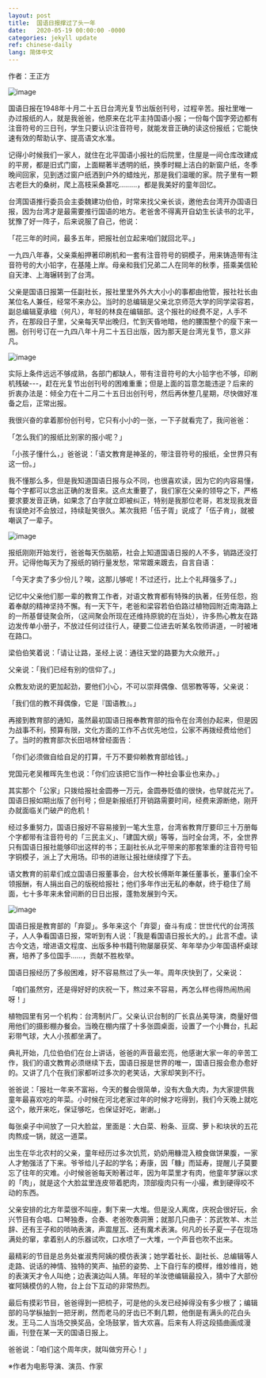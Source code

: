 ```yaml
---
layout: post
title:  国语日报撑过了头一年
date:   2020-05-19 00:00:00 -0000
categories: jekyll update
ref: chinese-daily
lang: 简体中文
---
```

作者：王正方

![image](/assets/imgs/chinese-daily-1.png "早期的国语日报。（图片由作者提供)")

国语日报在1948年十月二十五日台湾光复节出版创刊号，过程辛苦。报社里唯一办过报纸的人，就是我爸爸，他原来在北平主持国语小报；一份每个国字旁边都有注音符号的三日刊，学生只要认识注音符号，就能发音正确的读这份报纸；它能快速有效的帮助认字、提高语文水准。

记得小时候我们一家人，就住在北平国语小报社的后院里，住屋是一间仓库改建成的平房，都是旧式门窗，上面糊著半透明的纸，换季时糊上洁白的新窗户纸，冬季晚间回家，见到透过窗户纸洒到户外的蜡烛光，那是我们温暖的家。院子里有一颗古老巨大的桑树，爬上高枝采桑葚吃………，都是我美好的童年回忆。

台湾国语推行委员会主委魏建功伯伯，时常来找父亲长谈，邀他去台湾开办国语日报，因为台湾才是最需要推行国语的地方。老爸舍不得离开自幼生长读书的北平，犹豫了好一阵子，后来说服了自己，他说：

「花三年的时间，最多五年，把报社创立起来咱们就回北平。」

一九四八年春，父亲乘船押著印刷机和一套有注音符号的铜模子，用来铸造带有注音符号的大小铅字，在基隆上岸。母亲和我们兄弟二人在同年的秋季，搭乘美信轮自天津、上海辗转到了台湾。

父亲是国语日报第一任副社长，报社里里外外大大小小的事都由他管，报社社长由某位名人兼任，经常不来办公。当时的总编辑是父亲北京师范大学的同学梁容若，副总编辑夏承楹（何凡），年轻的林良在编辑部。这个报社的经费不足，人手不齐，在那段日子里，父亲每天早出晚归，忙到天昏地暗，他的腰围整个的瘦下来一圈。创刊号订在一九四八年十月二十五日出版，因为那天是台湾光复节，意义非凡。

![image](/assets/imgs/chinese-daily-2.png "国语日报首任总编辑是北京师范大学毕业的梁容若。（图片由作者提供)")


实际上条件远远不够成熟，各部门都缺人，带有注音符号的大小铅字也不够，印刷机残破---，赶在光复节出创刊号的困难重重；但是上面的旨意怎能违逆？后来的折衷办法是：倾全力在十二月二十五日出创刊号，然后再休整几星期，尽快做好准备之后，正常出报。

我很兴奋的拿着那份创刊号，它只有小小的一张，一下子就看完了，我问爸爸：

「怎么我们的报纸比别家的报小呢？」

「小孩子懂什么，」爸爸说：「语文教育是神圣的，带注音符号的报纸，全世界只有这一份。」

我不懂那么多，但是我知道国语日报与众不同，也很喜欢读，因为它的内容易懂，每个字都可以念出正确的发音来。这点太重要了，我们家在父亲的领导之下，严格要求要发音正确，如果念了白字就立即被纠正，特别是我那位老哥，若发现我发音有误绝对不会放过，持续耻笑很久。某次我把「伍子胥」说成了「伍子肯」，就被嘲讽了一辈子。

![image](/assets/imgs/chinese-daily-3.png "作者父亲，也是国语日报首任副社长王寿康。（图片由作者提供)")

报纸刚刚开始发行，爸爸每天伤脑筋，社会上知道国语日报的人不多，销路还没打开。记得他每天为了报纸的销行量发愁，常常踱来踱去，自言自语：

「今天才卖了多少份儿？唉，这那儿够呢！不过还行，比上个礼拜强多了。」

记忆中父亲他们那一辈的教育工作者，对语文教育都有特殊的执著，任劳任怨，抱着奉献的精神坚持不懈。有一天下午，老爸和梁容若伯伯路过植物园附近南海路上的一所基督徒聚会所，（这间聚会所现在还维持原貌的在当处），许多热心教友在路边发传单小册子，不放过任何过往行人，硬要二位进去听某名牧师讲道，一时被堵在路口。

梁伯伯笑着说：「请让让路，圣经上说：通往天堂的路要为大众敞开。」

父亲说：「我们已经有别的信仰了。」

众教友劝说的更加起劲，要他们小心，不可以崇拜偶像、信邪教等等，父亲说：

「我们信的教不拜偶像，它是『国语教』。」

再接到教育部的通知，虽然最初国语日报奉教育部的指令在台湾创办起来，但是因为战事不利，预算有限，文化方面的工作不占优先地位，公家不再拨经费给他们了。当时的教育部次长田培林曾经面告：

「你们必须做自给自足的打算，千万不要仰赖教育部给钱。」

党国元老吴稚晖先生也说：「你们应该把它当作一种社会事业也来办。」

其实那个「公家」只拨给报社金圆券一万元，金圆券贬值的很快，也早就花光了。国语日报如期出版了创刊号；但是新报纸打开销路需要时间，经费来源断绝，刚开办就面临关门破产的危机！

经过多重努力，国语日报好不容易接到一笔大生意，台湾省教育厅要印三十万册每个字都带有注音符号的「三民主义」、「建国大纲」等等，当时全台湾，不，全世界只有国语日报社能够印出这样的书；王副社长从北平带来的那套笨重的注音符号铅字铜模子，派上了大用场。印书的进账让报社继续撑了下去。

语文教育的前辈们成立国语日报董事会，台大校长傅斯年兼任董事长，董事们全不领报酬，有人捐出自己的版税给报社；他们多年作出无私的奉献，终于稳住了局面，七十多年来未曾间断的日日出报，蓬勃发展到今天。

![image](/assets/imgs/chinese-daily-4.png "王寿康在北平主持的国语小报。（图片由作者提供)")

国语日报是教育部的「弃婴」。多年来这个「弃婴」奋斗有成：世世代代的台湾孩子，人人争看国语日报，常听到有人说：「我是看国语日报长大的。」此言不虚。读古今文选，增进语文程度、出版多种书籍刊物屡屡获奖、年年举办少年国语杯桌球赛，培养了多位国手……，贡献不胜枚举。

国语日报经历了多般困难，好不容易熬过了头一年。周年庆快到了，父亲说：

「咱们虽然穷，还是得好好的庆祝一下，熬过来不容易，再怎么样也得热闹热闹呀！」

植物园里有另一个机构：台湾制片厂。父亲认识台制的厂长袁丛美导演，商量好借用他们的摄影棚办餐会。当晚在棚内摆了十多张圆桌面，设置了一个小舞台，扎起彩带气球，大人小孩都坐满了。

典礼开始，几位伯伯们在台上讲话，爸爸的声音最宏亮，他感谢大家一年的辛苦工作，我们的语文教育必须继续下去，国语日报是世界的唯一，国语日报会愈办愈好的。又讲了几个在我们家都听过多次的老笑话，大家却笑到不行。

爸爸说：「报社一年来不富裕，今天的餐会很简单，没有大鱼大肉，为大家提供我童年最喜欢吃的年菜。小时候在河北老家过年的时候才吃得到，我们今天晚上就吃这个，敞开来吃，保证够吃，也保证好吃，谢谢。」

每张桌子中间放了一只大脸盆，里面是：大白菜、粉条、豆腐、萝卜和块状的五花肉熬成一锅，就这一道菜。

出生在华北农村的父亲，童年经历过多次饥荒，奶奶用糠混入粮食做饼果腹，一家人才勉强活了下来。爷爷给儿子起的学名；寿康，因「糠」而延寿，提醒儿子莫要忘了往年的灾难。小时候爸爸每天盼著过年，因为年菜里才有肉，他童年梦寐以求的「肉」，就是这个大脸盆里连皮带着肥肉，顶部瘦肉只有一小撮，煮到硬得咬不动的东西。

父亲安排的北方年菜很不叫座，剩下来一大堆。但是没人离席，庆祝会很好玩，余兴节目有合唱、口琴独奏，合奏、老爸吹奏洞箫；就那几只曲子：苏武牧羊、木兰辞、还有王子和的唢呐表演，声震屋瓦、还有魔术表演。何凡的长子夏一子在现场满处的窜，拿着别人的乐器试吹，口水喷了一大堆，一个声音也吹不出来。

最精彩的节目是总务处崔淑秀阿姨的模仿表演；她学着社长、副社长、总编辑等人走路、说话的神情、独特的笑声、抽菸的姿势、上下自行车的模样，维妙维肖，她的表演天才令人叫绝；边表演边叫人猜。年轻的羊汝徳编辑最投入，猜中了大部份崔阿姨模仿的人物，台上台下互动的非常热烈。

最后有摸彩节目，爸爸得到一把梳子，可是他的头发已经掉得没有多少根了；编辑部的马学枞抽到一把牙刷，然而老马的牙齿已不剩几颗，他倒是有满头的花白头发。王马二人当场交换奖品，全场鼓掌，皆大欢喜。后来有人将这段插曲画成漫画，刊登在某一天的国语日报上。

爸爸说：「咱们这个周年庆，就叫做穷开心！」

※作者为电影导演、演员、作家


 
